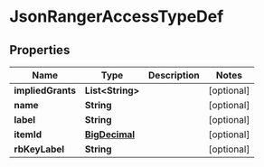 
# JsonRangerAccessTypeDef

## Properties
Name | Type | Description | Notes
------------ | ------------- | ------------- | -------------
**impliedGrants** | **List&lt;String&gt;** |  |  [optional]
**name** | **String** |  |  [optional]
**label** | **String** |  |  [optional]
**itemId** | [**BigDecimal**](BigDecimal.md) |  |  [optional]
**rbKeyLabel** | **String** |  |  [optional]



